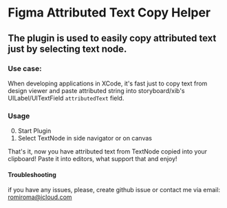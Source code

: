 # Figma Attributed Text Copy Helper

## The plugin is used to easily copy attributed text just by selecting text node.

### Use case:
When developing applications in XCode, it's fast just to copy text from design viewer and paste attributed string into storyboard/xib's UILabel/UITextField ```attributedText``` field.

### Usage

0. Start Plugin
1. Select TextNode in side navigator or on canvas

That's it, now you have attributed text from TextNode copied into your clipboard! Paste it into editors, what support that and enjoy!

#### Troubleshooting 
if you have any issues, please, create github issue or contact me via email: romiroma@icloud.com

